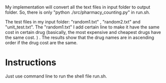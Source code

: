 
My implementation will convert all the text files in input folder to output folder. So, there is only "python ./src/pharmacy_counting.py" in run.sh. 

The test files in my input folder: "random1.txt" , "random2.txt" and "unit_test.txt". The "random1.txt" I add certain line to make it have the same cost in certain drug (basically, the most expensive and cheapest drugs have the same cost. ) . The results show that the drug names are in ascending order if the drug cost are the same.

# Instructions

Just use command line to run the shell file run.sh. 
